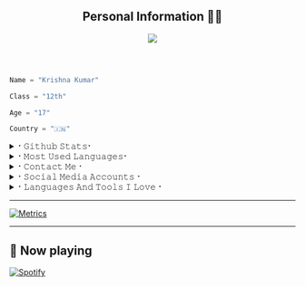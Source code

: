 <h2 align="center"><b>Personal Information 👨‍💻</b></h2>

<p align='Middle'><a href='https://t.me/Rexxuxxnxx><img src='https://te.legra.ph/file/329cff91cfe957c848cc7.jpg' width='750"'></a></p>

  

<p align="center">

  <img src="https://readme-typing-svg.herokuapp.com?color=F77247&width=420&lines=A+Passionate+Developer+From+India%E2%9C%8C%EF%B8%8F;Python%2C+Java%2C+Linux%E2%9D%A4%EF%B8%8F">

</p> 

<br>

```python

Name = "Krishna Kumar"

Class = "12th"

Age = "17"

Country = "🇮🇳"

```

<details>

<summary>⠂𝙶𝚒𝚝𝚑𝚞𝚋 𝚂𝚝𝚊𝚝𝚜⠂</summary>

<h2 align="center"><b>⠂𝙶𝚒𝚝𝚑𝚞𝚋 𝚂𝚝𝚊𝚝𝚜⠐

<br>

<br>

----

![GitHub followers](https://img.shields.io/github/followers/Cinarrrddqq?label=Follow&style=social)

![](https://visitor-badge.glitch.me/badge?page_id=Cinarrrddqq.Cinarrrddqq)

[![Profile views](https://komarev.com/ghpvc/?username=Cinarrrddqq&label=Profile%20views)](https://github.com/Cinarrrddqq)

![Github Trophy](https://github-profile-trophy.vercel.app/?username=Cinarrrddqq)

  

<a href="https://github-readme-stats.vercel.app/api?username=LEGEND-AI&layout=compact&show_icons=true&theme=chartreuse-dark&cache_seconds=1800">

    <img width="60%" align="center" alt="𝙼𝚢 𝙶𝚒𝚝𝚑𝚞𝚋 𝚂𝚝𝚊𝚝𝚜" src="https://github-readme-stats.vercel.app/api?username=LEGEND-AI&show_icons=true&include_all_commits=true&theme=chartreuse-dark&cache_seconds=86400" />

</a>

</b></h2>  

</details>

<details>

<summary>⠂𝙼𝚘𝚜𝚝 𝚄𝚜𝚎𝚍 𝙻𝚊𝚗𝚐𝚞𝚊𝚐𝚎𝚜⠂</summary>

<h2 align="center"><b>⠂𝙼𝚘𝚜𝚝 𝚄𝚜𝚎𝚍 𝙻𝚊𝚗𝚐𝚞𝚊𝚐𝚎𝚜⠐

<br>

<br>

<a href="https://github-readme-stats.vercel.app/api/top-langs/?username=LEGEND-AI&layout=compact&theme=midnight-purple&hide=Css">

    <img width="60%" align="center" alt="Most Used Languages" src="https://github-readme-stats.vercel.app/api/top-langs/?username=LEGEND-AI&layout=compact&theme=midnight-purple&hide=Css" />

</a>

</b></h2>  

</details>

<details>

<summary>⠂𝙲𝚘𝚗𝚝𝚊𝚌𝚝 𝙼𝚎⠐</summary>

<h2 align="center"><b>⠂𝙲𝚘𝚗𝚝𝚊𝚌𝚝 𝙼𝚎⠐

  <br>

  <br>

  

  

[![Gmail](https://img.shields.io/badge/Gmail.com-0072c6?style=for-the-badge&logo=Microsoft-Outlook&logoColor=Green)](qocayef0@gmail.com)</b></h2>

</details>

<details>

<summary>⠂𝚂𝚘𝚌𝚒𝚊𝚕 𝙼𝚎𝚍𝚒𝚊 𝙰𝚌𝚌𝚘𝚞𝚗𝚝𝚜⠐</summary>

<h2 align="center"><b> ⠂𝚂𝚘𝚌𝚒𝚊𝚕 𝙼𝚎𝚍𝚒𝚊 𝙰𝚌𝚌𝚘𝚞𝚗𝚝𝚜⠐

  <br>

  <br>

[![Instagram](https://img.shields.io/badge/-Instagram-E1306C?style=for-the-badge&logo=instagram&logoColor=white)](https://www.instagram.com/qocayefx) [!

[![telegram](https://img.shields.io/badge/Telegram-0088cc?style=for-the-badge&logo=telegram&logocolor=white)](https://t.me/Rexxuxxnxx) [![twitter](https://img.shields.io/badge/Twitter-1DA1F2?style=for-the-badge&logo=twitter&logoColor=white)](https://twitter.com/LegendBoydkdkdkdXD) [![facebook](https://img.shields.io/badge/Facebook-4267B2?style=for-the-badge&logo=Facebook&logoColor=white)](https://facebook.com/Cinaar)  [![Replit](https://img.shields.io/badge/Repl.it-%230D101E?style=for-the-badge&logo=repl.it&logoColor=white)](https://repl.it/@Cinarrrddqq)</b></h2> 

</details>

<details>

<summary>⠂𝙻𝚊𝚗𝚐𝚞𝚊𝚐𝚎𝚜 𝙰𝚗𝚍 𝚃𝚘𝚘𝚕𝚜 𝙸 𝙻𝚘𝚟𝚎⠐</summary>

<h2 align="center"><b>⠂𝙻𝚊𝚗𝚐𝚞𝚊𝚐𝚎𝚜 𝙰𝚗𝚍 𝚃𝚘𝚘𝚕𝚜 𝙸 𝙻𝚘𝚟𝚎⠐

  <br>

  <br>

  <img alt="Java" src="https://img.shields.io/badge/java-%23ED8B00.svg?&style=for-the-badge&logo=java&logoColor=white"/>

  <img alt="Python" src="https://img.shields.io/badge/python-%2314354C.svg?&style=for-the-badge&logo=python&logoColor=white"/>

  <img alt="PHP" src="https://img.shields.io/badge/php-%23777BB4.svg?&style=for-the-badge&logo=php&logoColor=white"/>

  <img alt="Adobe" src="https://img.shields.io/badge/adobe-%23FF0000.svg?&style=for-the-badge&logo=adobe&logoColor=white"/>

  <img alt="Visual Studio" src="https://img.shields.io/badge/VisualStudio-5C2D91.svg?&style=for-the-badge&logo=visual-studio&logoColor=white"/>

  <img alt="GitHub" src="https://img.shields.io/badge/github-%23121011.svg?&style=for-the-badge&logo=github&logoColor=white"/>

  <img alt="Git" src="https://img.shields.io/badge/git-%23F05033.svg?&style=for-the-badge&logo=git&logoColor=white"/>

  <img alt="AWS" src="https://img.shields.io/badge/AWS-%23FF9900.svg?&style=for-the-badge&logo=amazon-aws&logoColor=white"/>

  <img alt="Azure" src="https://img.shields.io/badge/azure-%230072C6.svg?&style=for-the-badge&logo=azure-devops&logoColor=white"/>

<img alt="Heroku" src="https://img.shields.io/badge/heroku-%23430098.svg?&style=for-the-badge&logo=heroku&logoColor=white"/>

  <img alt="MySQL" src="https://img.shields.io/badge/mysql-%2300f.svg?&style=for-the-badge&logo=mysql&logoColor=white"/>

  <img alt="Visual Studio Code" src="https://img.shields.io/badge/VisualStudioCode-0078d7.svg?&style=for-the-badge&logo=visual-studio-code&logoColor=white"/>	

  <img alt="Postgres" src ="https://img.shields.io/badge/postgres-%23316192.svg?&style=for-the-badge&logo=postgresql&logoColor=white"/>

  <img alt="MongoDB" src ="https://img.shields.io/badge/MongoDB-%234ea94b.svg?&style=for-the-badge&logo=mongodb&logoColor=white"/>

  <img alt="SQLite" src ="https://img.shields.io/badge/sqlite-%2307405e.svg?&style=for-the-badge&logo=sqlite&logoColor=white"/>

  <img alt="Oracle" src ="https://img.shields.io/badge/oracle-%23F00000.svg?&style=for-the-badge&logo=oracle&logoColor=white" />

  <img alt="Redis" src="https://img.shields.io/badge/redis-%23DD0031.svg?&style=for-the-badge&logo=redis&logoColor=white"/>

  <img alt="Ubuntu" src="https://img.shields.io/badge/Ubuntu-E95420?style=for-the-badge&logo=ubuntu&logoColor=white" />

  <img alt="Debian" src="https://img.shields.io/badge/Debian-D70A53?style=for-the-badge&logo=debian&logoColor=white" />  	

  <img alt="Windows 10" src="https://img.shields.io/badge/Windows-0078D6?style=for-the-badge&logo=windows&logoColor=white" />

  <img alt="Android" src="https://img.shields.io/badge/Android-3DDC84?style=for-the-badge&logo=android&logoColor=white" />

</b></h2>

</details>

----

[![Metrics](https://metrics.lecoq.io/LEGEND-AI?template=classic&base.header=0&base.metadata=0&isocalendar=1&languages=1&people=1&isocalendar.duration=half-year&languages.limit=8&languages.sections=most-used&languages.colors=github&languages.threshold=0%25&languages.indepth=false&languages.recent.load=300&languages.recent.days=14&people.limit=24&people.size=28&people.types=followers%2C%20following&people.identicons=false&people.shuffle=false&config.timezone=Asia%2FCalcutta)](https://t.me/Rexxuxxnxx)

----

## 🎵 Now playing

[![Spotify](https://spotify-readme-3s61yj059-xditya.vercel.app/api/spotify)](https://open.spotify.com/user/on84l0syf9y9m2m84unz4h8uq)

